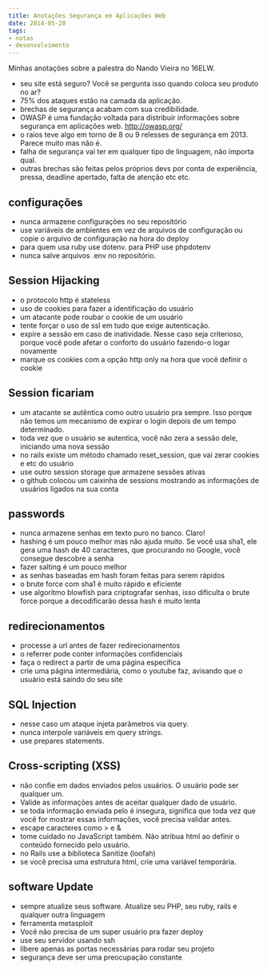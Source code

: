 ```yaml
---
title: Anotações Segurança em Aplicações Web
date: 2014-05-20
tags:
- notas
- desenvolvimento
---
```


Minhas anotações sobre a palestra do Nando Vieira no 16ELW.

- seu site está seguro? Você se pergunta isso quando coloca seu produto no ar?
- 75% dos ataques estão na camada da aplicação.
- brechas de segurança acabam com sua credibilidade. 
- OWASP é uma fundação voltada para distribuir informações sobre segurança em aplicações web. http://owasp.org/
- o raios teve algo em torno de 8 ou 9 relesses de segurança em 2013. Parece muito mas não é.
- falha de segurança vai ter em qualquer tipo de linguagem, não importa qual.
- outras brechas são feitas pelos próprios devs por conta de experiência, pressa, deadline apertado, falta de atenção etc etc.

## configurações
- nunca armazene configurações no seu repositório
- use variáveis de ambientes em vez de arquivos de configuração ou copie o arquivo de configuração na hora do deploy
- para quem usa ruby use dotenv. para PHP use phpdotenv
- nunca salve arquivos .env no repositório. 

## Session Hijacking
- o protocolo http é stateless
- uso de cookies para fazer a identificação do usuário
- um atacante pode roubar o cookie de um usuário
- tente forçar o uso de ssl em tudo que exige autenticação. 
- expire a sessão em caso de inatividade. Nesse caso seja criterioso, porque você pode afetar o conforto do usuário fazendo-o logar novamente
- marque os cookies com a opção http only na hora que você definir o cookie

## Session ficariam
- um atacante se autêntica como outro usuário pra sempre. Isso porque não temos um mecanismo de expirar o login depois de um tempo determinado.
- toda vez que o usuário se autentica, você não zera a sessão dele, iniciando uma nova sessão
- no rails existe um método chamado reset_session, que vai zerar cookies e etc do usuário
- use outro session storage que armazene sessões ativas
- o github colocou um caixinha de sessions mostrando as informações de usuários ligados na sua conta

## passwords
- nunca armazene senhas em texto puro no banco. Claro!
- hashing é um pouco melhor mas não ajuda muito. Se você usa sha1, ele gera uma hash de 40 caracteres, que procurando no Google, você consegue descobre a senha
- fazer salting é um pouco melhor
- as senhas baseadas em hash foram feitas para serem rápidos
- o brute force com sha1 é muito rápido e eficiente
- use algoritmo blowfish para criptografar senhas, isso dificulta o brute force porque a decodificarão dessa hash é muito lenta

## redirecionamentos
- processe a url antes de fazer redirecionamentos
- o referrer pode conter informações confidenciais
- faça o redirect a partir de uma página específica
- crie uma página intermediária, como o youtube faz, avisando que o usuário está saindo do seu site

## SQL Injection
- nesse caso um ataque injeta parâmetros via query.
- nunca interpole variáveis em query strings.
- use prepares statements.

## Cross-scripting (XSS) 
- não confie em dados enviados pelos usuários. O usuário pode ser qualquer um.
- Valide as informações antes de aceitar qualquer dado de usuário.
- se toda informação enviada pelo é insegura, significa que toda vez que você for mostrar essas informações, você precisa validar antes.
- escape caracteres como > e &
- tome cuidado no JavaScript também. Não atribua html ao definir o conteúdo fornecido pelo usuário.
- no Rails use a biblioteca Sanitize (loofah)
- se você precisa uma estrutura html, crie uma variável temporária.

## software Update
- sempre atualize seus software. Atualize seu PHP, seu ruby, rails e qualquer outra linguagem
- ferramenta metasploit
- Você não precisa de um super usuário pra fazer deploy
- use seu servidor usando ssh
- libere apenas as portas necessárias para rodar seu projeto
- segurança deve ser uma preocupação constante
